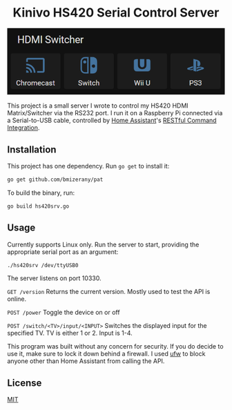 <div align="center">

# Kinivo HS420 Serial Control Server

<img src="docs/image.png" alt="Example Image">
</div>


This project is a small server I wrote to control my HS420 HDMI Matrix/Switcher via the RS232 port. I run it on a Raspberry Pi connected via a Serial-to-USB cable, controlled by [Home Assistant](https://www.home-assistant.io/)'s [RESTful Command Integration](https://www.home-assistant.io/integrations/rest_command/).

## Installation

This project has one dependency. Run ``go get`` to install it:
```bash
go get github.com/bmizerany/pat
```

To build the binary, run:
```bash
go build hs420srv.go
```

## Usage

Currently supports Linux only. Run the server to start, providing the appropriate serial port as an argument:
```bash
./hs420srv /dev/ttyUSB0
```

The server listens on port 10330.

``GET /version`` Returns the current version. Mostly used to test the API is online.

``POST /power`` Toggle the device on or off

``POST /switch/<TV>/input/<INPUT>`` Switches the displayed input for the specified TV. TV is either 1 or 2. Input is 1-4.

This program was built without any concern for security. If you do decide to use it, make sure to lock it down behind a firewall. I used [ufw](https://help.ubuntu.com/community/UFW) to block anyone other than Home Assistant from calling the API.

## License
[MIT](https://choosealicense.com/licenses/mit/)
